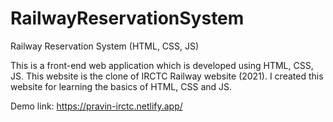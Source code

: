 # RailwayReservationSystem
Railway Reservation System (HTML, CSS, JS)

This is a front-end web application which is developed using HTML, CSS, JS.
This website is the clone of IRCTC Railway website (2021). I created this website for learning the basics of HTML, CSS and JS.

Demo link: https://pravin-irctc.netlify.app/
